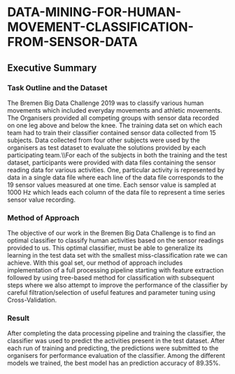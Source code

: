 # DATA-MINING-FOR-HUMAN-MOVEMENT-CLASSIFICATION-FROM-SENSOR-DATA

## Executive Summary

### Task Outline and the Dataset


The Bremen Big Data Challenge 2019 was to classify various human movements which included everyday movements and athletic movements. The Organisers provided all competing groups with sensor data recorded on one leg above and below the knee. The training data set on which each team had to train their classifier contained sensor data collected from 15 subjects. Data collected from four other subjects were used by the organisers as test dataset to evaluate the solutions provided by each participating team.\\\\For each of the subjects in both the training and the test dataset, participants were provided with data files containing the sensor reading data for various activities. One, particular activity is represented by data in a single data file where each line of the data file corresponds to the 19 sensor values measured at one time. Each sensor value is sampled at 1000 Hz which leads each column of the data file to represent a time series sensor value recording. 

### Method of Approach
The objective of our work in the Bremen Big Data Challenge is to find an optimal classifier to classify human activities based on the sensor readings provided to us. This optimal classifier, must be able to generalize its learning in the test data set with the smallest miss-classification rate we can achieve. With this goal set, our method of approach includes implementation of a full processing pipeline starting with feature extraction followed by using tree-based method for classification with subsequent steps where we also attempt to improve the performance of the classifier by careful filtration/selection of useful features and parameter tuning using Cross-Validation.

### Result
After completing the data processing pipeline and training the classifier, the classifier was used to predict the activities present in the test dataset. After each run of training and predicting, the predictions were submitted to the organisers for performance evaluation of the classifier.
Among the different models we trained, the best model has an prediction accuracy of 89.35\%.
